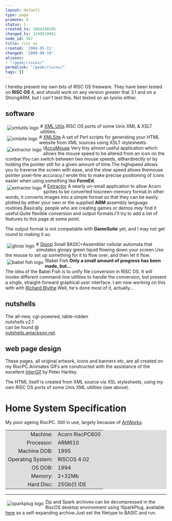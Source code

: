 ```yaml
---
layout: default
type: page
promote: 0
status: 1
created_ts: 1084240285
changed_ts: 1249919901
node_id: 567
title: risc os
created: '2004-05-11'
changed: '2009-08-10'
aliases:
- "/geek/riscos/"
permalink: "/geek/riscos/"
tags: []
---
```

I hereby present my own bits of RISC OS freeware. They have been tested on
<b>RISC OS</b> 4, and should work on any version greater that 3.1 and on a
StrongARM, but I can't test this.  Not tested on an Iyonix either.
<!--break-->
## software
<div class="node">
<img src="/themes/anjackson.net/sw/xmlutils.png" align="left" border="0" alt="xmlutils logo" style="margin: 5px"/>
# <a href="/poot/riscos/xmlutils">XML Utils</a>
RISC OS ports of some Unix XML &amp; XSLT utilities.
</div>

<div class="node">
<img src="/themes/anjackson.net/sw/xmlsite.gif" align="left" border="0" alt="xmlsite logo" style="margin: 5px"/>
# <a href="/poot/riscos/xmlsite">XMLSite</a>
A set of Perl scripts for generating your HTML website from XML sources using XSLT stylesheets.
</div>

<div class="node">
<img src="/themes/anjackson.net/sw/!AccuMouse.gif" align="left" border="0" alt="extractor logo" style="margin: 5px"/>!<a href="/poot/riscos/accumouse">AccuMouse</a>
Very tiny almost useful application which allows the mouse speed to be altered from an icon on the iconbar.You can switch between two mouse speeds, eitherdirectly or by holding the pointer still for a given amount of time.The highspeed allows you to traverse the screen with ease, and the slow speed allows themouse pointer pixel-fine accuracy.I wrote this to make precise positioning of icons easier when using something like <b>FormEd</b>.
</div>

<div class="node">
<img src="/themes/anjackson.net/sw/Extractor.gif" align="left" border="0" alt="extractor logo" style="margin: 5px"/>
# <a href="/poot/riscos/extractor">Extractor</a>
A nearly un-small application to allow Acorn sprites to be converted toscreen-memory format.In other words, it converts images into a simple format so that they can be easily plotted by either your own or the supplied <b>ARM</b> assembly language routines.Basically, people who are creating games or demos <i>may</i> find it useful.Quite flexible conversion and output formats.I'll try to add a list of features to this page at some point.

The output format is not compatable with <b>GameSuite</b> yet, and I may not get round to making it so.
</div>

<div class="node">
<img src="/themes/anjackson.net/sw/Gloop.gif" align="left" border="0" alt="gloop logo" style="margin: 5px"/>
# <a href="/poot/riscos/gloop">Gloop</a>
Small BASIC+Assembler cellular automata that simulates gloopy green liquid flowing down your screen.Use the mouse to set up something for it to flow over, and then let it flow.
</div>

<div class="node">
<img src="/themes/anjackson.net/sw/!BabelFish.gif" align="left" border="0" alt="babel fish logo" style="margin: 5px"/>
!<!-- a href="poot/riscos/babelfish" -->Babel Fish<!-- /a -->
<b>Only a small amount of progress has been made, but...</b>
<br/>The idea of the Babel Fish is to unify file conversion in RISC OS.
It will invoke different command-line utilities to handle the conversion, 
but present a single, straight-forward graphical user interface.
I am now working on this with with <a href="http://www.rab.org.uk/">Richard Blythe</a>.Well, he's done most of it, actually...
</div>

## nutshells
The all-new, cgi-powered, table-ridden<br/>
<i>nutshells v2.1</i><br/>
can be found @<br/>
<a href="http://nutshells.anjackson.net/">
nutshells.anjackson.net</a>.

## web page design
These pages, all original artwork, icons and banners etc, are all
created on my RiscPC.Animates GIFs are constructed with the
assistance of the excellent <a href="http://www.ant.co.uk/~peter/software/intergif.htm">InterGif</a> by Peter Hartley.

The HTML itself is created from XML source via XSL stylesheets, using my own RISC OS ports of some Unix XML utilities (see above).

# Home System Specification
My poor ageing RiscPC.  Still in use, largely because of [ArtWorks](http://www.mw-software.com/software/artworks/artworks2.html).
<table border="0" bgcolor="#dddddd" cellpadding="3" align="center">
<tr><td align="right">Machine:</td><td>Acorn RiscPC600</td></tr>
<tr><td align="right">Processor:</td><td>ARM610</td></tr>
<tr><td align="right">Machine DOB:</td><td>1995</td></tr>
<tr><td align="right">Operating System:</td><td>RISCOS 4.02</td></tr>
<tr><td align="right">OS DOB:</td><td>1994</td></tr>
<tr><td align="right">Memory:</td><td>2+32Mb</td></tr>
<tr><td align="right">Hard Disc:</td><td>25Gb(!) IDE</td></tr>
</table>
<hr/>

<div class="node">
<img src="/themes/anjackson.net/sw/sparkfs.gif" alt="sparkplug logo" align="left" border="0" style="margin: 5px"/>
<p>
Zip and Spark archives can be decompressed in the RiscOS desktop
environment using !SparkPlug, available <a href="/poot/riscos/splug">here</a> as a self-expanding archive.Just set the filetype to BASIC and run.
</p>
</div>
